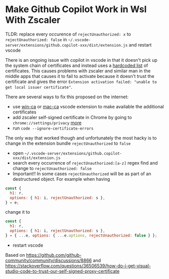 # Make Github Copilot Work in Wsl With Zscaler

TLDR: replace every occurence of `rejectUnauthorized: x` to `rejectUnauthorized: false` in `~/.vscode-server/extensions/github.copilot-xxx/dist/extension.js` and restart vscode

There is an ongoing issue with copilot in vscode in that it doesn't pick up the system chain of certificates and instead uses a [hardcoded list](https://github.com/nodejs/node/issues/4175) of certificates. This causes problems with zscaler and similar man in the middle apps that causes it to fail to activate because it doesn't trust the certificate and gives the error `Extension activation failed: "unable to get local issuer certificate"`.

There are several ways to fix this proposed on the internet:

- use [win-ca](https://github.com/ukoloff/win-ca) or [mac-ca](https://github.com/jfromaniello/mac-ca) vscode extension to make available the additional certificates
- add zscaler self-signed certificate in Chrome by going to `chrome://settings/privacy` [more](https://stackoverflow.com/a/60476625)
- run `code --ignore-certificate-errors`

The only way that worked though and unfortunately the most hacky is to change in the extension bundle `rejectUnauthorized` to `false`

- open `~/.vscode-server/extensions/github.copilot-xxx/dist/extension.js`
- search every occurrence of `rejectUnauthorized:[a-z]` regex find and change to `rejectUnauthorized: false`
- Important!! In some cases `rejectUnauthorized` will be as part of an destructured object. For example when having

```js
const {
  h1: r,
  options: { h1: i, rejectUnauthorized: s },
} = e;
```

change it to

```js
const {
  h1: r,
  options: { h1: i, rejectUnauthorized: s },
} = { ...e, options: { ...e.options, rejectUnauthorized: false } };
```

- restart vscode

Based on https://github.com/github-community/community/discussions/8866 and https://stackoverflow.com/questions/36506539/how-do-i-get-visual-studio-code-to-trust-our-self-signed-proxy-certificate
